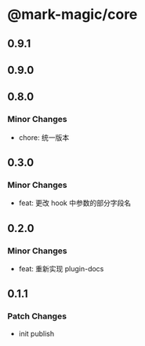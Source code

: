 # @mark-magic/core

## 0.9.1

## 0.9.0

## 0.8.0

### Minor Changes

- chore: 统一版本

## 0.3.0

### Minor Changes

- feat: 更改 hook 中参数的部分字段名

## 0.2.0

### Minor Changes

- feat: 重新实现 plugin-docs

## 0.1.1

### Patch Changes

- init publish
